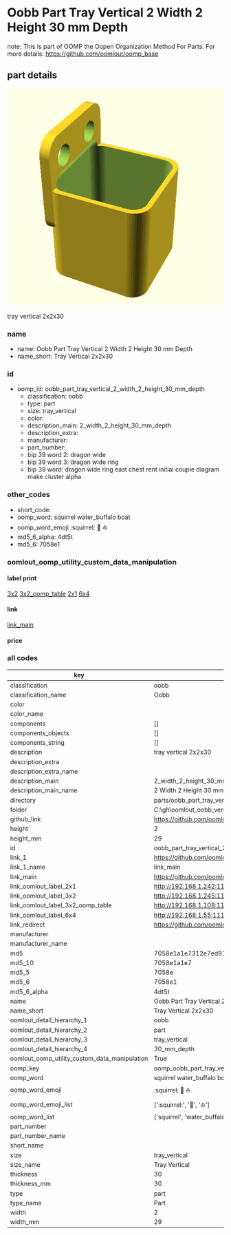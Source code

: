 # Oobb Part Tray Vertical 2 Width 2 Height 30 mm Depth  

note: This is part of OOMP the Oopen Organization Method For Parts. For more details: https://github.com/oomlout/oomp_base

##  part details
  

[![](3dpr.png)](3dpr.png)

tray vertical 2x2x30



### name
* name: Oobb Part Tray Vertical 2 Width 2 Height 30 mm Depth
* name_short: Tray Vertical 2x2x30 
### id
* oomp_id: oobb_part_tray_vertical_2_width_2_height_30_mm_depth
  * classification: oobb
  * type: part
  * size: tray_vertical
  * color: 
  * description_main: 2_width_2_height_30_mm_depth
  * description_extra: 
  * manufacturer: 
  * part_number: 
  * bip 39 word 2: dragon wide
  * bip 39 word 3: dragon wide ring
  * bip 39 word: dragon wide ring east chest rent initial couple diagram make cluster alpha

### other_codes
* short_code: 
* oomp_word: squirrel water_buffalo boat
* oomp_word_emoji :squirrel: :water_buffalo: :boat:
* md5_6_alpha: 4dt5t
* md5_6: 7058e1






### oomlout_oomp_utility_custom_data_manipulation
#### label print
[3x2](http://192.168.1.245:1112/?label=oomp%204dt5t)
[3x2_oomp_table](http://192.168.1.108:1112/?label=oomp%204dt5t)
[2x1](http://192.168.1.242:1112/?label=oomp%204dt5t)
[6x4](http://192.168.1.55:1112/?label=oomp%204dt5t)    

#### link

[link_main](https://github.com/oomlout/oomlout_oobb_version_4_generated_parts/tree/main/navigation_oomp/oobb/part/tray_vertical/2_width_2_height_30_mm_depth/part)                              

#### price







### all codes 
| key | value |  
| --- | --- |  
| classification | oobb |  
| classification_name | Oobb |  
| color |  |  
| color_name |  |  
| components | [] |  
| components_objects | [] |  
| components_string | [] |  
| description | tray vertical 2x2x30 |  
| description_extra |  |  
| description_extra_name |  |  
| description_main | 2_width_2_height_30_mm_depth |  
| description_main_name | 2 Width 2 Height 30 mm Depth |  
| directory | parts/oobb_part_tray_vertical_2_width_2_height_30_mm_depth |  
| folder | C:\gh\oomlout_oobb_version_4_generated_parts\parts\oobb_part_tray_vertical_2_width_2_height_30_mm_depth |  
| github_link | https://github.com/oomlout/oomlout_oomp_part_src/tree/main/parts/oobb_part_tray_vertical_2_width_2_height_30_mm_depth |  
| height | 2 |  
| height_mm | 29 |  
| id | oobb_part_tray_vertical_2_width_2_height_30_mm_depth |  
| link_1 | https://github.com/oomlout/oomlout_oobb_version_4_generated_parts/tree/main/navigation_oomp/oobb/part/tray_vertical/2_width_2_height_30_mm_depth/part |  
| link_1_name | link_main |  
| link_main | https://github.com/oomlout/oomlout_oobb_version_4_generated_parts/tree/main/navigation_oomp/oobb/part/tray_vertical/2_width_2_height_30_mm_depth/part |  
| link_oomlout_label_2x1 | http://192.168.1.242:1112/?label=oomp%204dt5t |  
| link_oomlout_label_3x2 | http://192.168.1.245:1112/?label=oomp%204dt5t |  
| link_oomlout_label_3x2_oomp_table | http://192.168.1.108:1112/?label=oomp%204dt5t |  
| link_oomlout_label_6x4 | http://192.168.1.55:1112/?label=oomp%204dt5t |  
| link_redirect | https://github.com/oomlout/oomlout_oobb_version_4_generated_parts/tree/main/parts/oobb_tray_vertical_02_02_30 |  
| manufacturer |  |  
| manufacturer_name |  |  
| md5 | 7058e1a1e7312e7ed913c45b743eaa10 |  
| md5_10 | 7058e1a1e7 |  
| md5_5 | 7058e |  
| md5_6 | 7058e1 |  
| md5_6_alpha | 4dt5t |  
| name | Oobb Part Tray Vertical 2 Width 2 Height 30 mm Depth |  
| name_short | Tray Vertical 2x2x30  |  
| oomlout_detail_hierarchy_1 | oobb |  
| oomlout_detail_hierarchy_2 | part |  
| oomlout_detail_hierarchy_3 | tray_vertical |  
| oomlout_detail_hierarchy_4 | 30_mm_depth |  
| oomlout_oomp_utility_custom_data_manipulation | True |  
| oomp_key | oomp_oobb_part_tray_vertical_2_width_2_height_30_mm_depth |  
| oomp_word | squirrel water_buffalo boat |  
| oomp_word_emoji | :squirrel: :water_buffalo: :boat: |  
| oomp_word_emoji_list | [':squirrel:', ':water_buffalo:', ':boat:'] |  
| oomp_word_list | ['squirrel', 'water_buffalo', 'boat'] |  
| part_number |  |  
| part_number_name |  |  
| short_name |  |  
| size | tray_vertical |  
| size_name | Tray Vertical |  
| thickness | 30 |  
| thickness_mm | 30 |  
| type | part |  
| type_name | Part |  
| width | 2 |  
| width_mm | 29 |  
